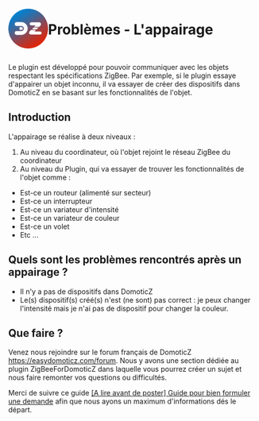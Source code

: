 <a href="Home.md"><img align="left" width="80" height="80" src="../Images/zigbee4domoticz-logo.png" alt="Logo"></a>

# Problèmes - L'appairage

</br>

Le plugin est développé pour pouvoir communiquer avec les objets respectant les spécifications ZigBee. Par exemple, si le plugin essaye d'appairer un objet inconnu, il va essayer de créer des dispositifs dans DomoticZ en se basant sur les fonctionnalités de l'objet.

## Introduction

L'appairage se réalise à deux niveaux :

1. Au niveau du coordinateur, où l'objet rejoint le réseau ZigBee du coordinateur
2. Au niveau du Plugin, qui va essayer de trouver les fonctionnalités de l'objet comme :
  * Est-ce un routeur (alimenté sur secteur)
  * Est-ce un interrupteur
  * Est-ce un variateur d'intensité
  * Est-ce un variateur de couleur
  * Est-ce un volet
  * Etc ...

## Quels sont les problèmes rencontrés après un appairage ?

* Il n'y a pas de dispositifs dans DomoticZ
* Le(s) dispositif(s) créé(s) n'est (ne sont) pas correct : je peux changer l'intensité mais je n'ai pas de dispositif pour changer la couleur.


## Que faire ?  

Venez nous rejoindre sur le forum français de DomoticZ https://easydomoticz.com/forum. Nous y avons une section dédiée au plugin ZigBeeForDomoticZ dans laquelle vous pourrez créer un sujet et nous faire remonter vos questions ou difficultés.

Merci de suivre ce guide [[A lire avant de poster] Guide pour bien formuler une demande](https://easydomoticz.com/forum/viewtopic.php?f=28&t=10886) afin que nous ayons un maximum d'informations dés le départ.
